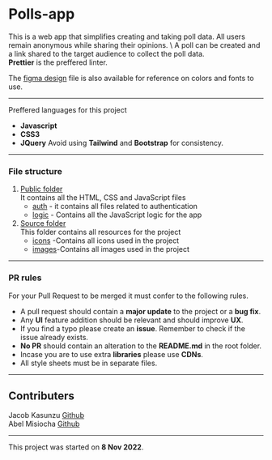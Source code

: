 # Polls-app

This is a web app that simplifies creating and taking poll data. All users remain anonymous while sharing their opinions. \ A poll can be created and a link shared to the target audience to collect the poll data.\
**Prettier** is the preffered linter.

The [figma design](./public/about.html) file is also available for reference on colors and fonts to use.

---

Preffered languages for this project
- **Javascript**
- **CSS3**
- **JQuery**
Avoid using **Tailwind** and **Bootstrap** for consistency.

---

### File structure

1. [Public folder](./public/) <br>
   It contains all the HTML, CSS and JavaScript files
   - [auth](./public/auth/) - it contains all files related to authentication
   - [logic](./public/logic/) - Contains all the JavaScript logic for the app
2. [Source folder](./src/)<br>
   This folder contains all resources for the project
   - [icons](./src/icons/) -Contains all icons used in the project
   - [images](./src/images/)-Contains all images used in the project

---

### PR rules

For your Pull Request to be merged it must confer to the following rules.

- A pull request should contain a **major update** to the project or a **bug fix**.
- Any **UI** feature addition should be relevant and should improve **UX**.
- If you find a typo please create an **issue**. Remember to check if the issue already exists.
- **No PR** should contain an alteration to the **README.md** in the root folder.
- Incase you are to use extra **libraries** please use **CDNs**.
- All style sheets must be in separate files.

---

## Contributers

Jacob Kasunzu [Github](https://github.com/Jacob-Kasunzu/)\
Abel Misiocha [Github](https://github.com/Codedwells/)

---

This project was started on **8 Nov 2022**.
